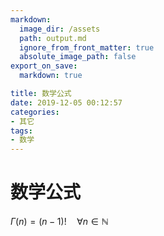 ```yaml
---
markdown:
  image_dir: /assets
  path: output.md
  ignore_from_front_matter: true
  absolute_image_path: false
export_on_save:
  markdown: true

title: 数学公式
date: 2019-12-05 00:12:57
categories: 
- 其它
tags:
- 数学
---
```

# 数学公式

$\Gamma(n) = (n-1)!\quad\forall n\in\mathbb N$